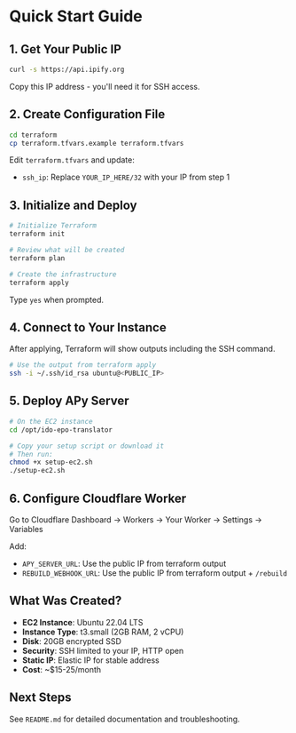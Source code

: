 # Quick Start Guide

## 1. Get Your Public IP

```bash
curl -s https://api.ipify.org
```

Copy this IP address - you'll need it for SSH access.

## 2. Create Configuration File

```bash
cd terraform
cp terraform.tfvars.example terraform.tfvars
```

Edit `terraform.tfvars` and update:
- `ssh_ip`: Replace `YOUR_IP_HERE/32` with your IP from step 1

## 3. Initialize and Deploy

```bash
# Initialize Terraform
terraform init

# Review what will be created
terraform plan

# Create the infrastructure
terraform apply
```

Type `yes` when prompted.

## 4. Connect to Your Instance

After applying, Terraform will show outputs including the SSH command.

```bash
# Use the output from terraform apply
ssh -i ~/.ssh/id_rsa ubuntu@<PUBLIC_IP>
```

## 5. Deploy APy Server

```bash
# On the EC2 instance
cd /opt/ido-epo-translator

# Copy your setup script or download it
# Then run:
chmod +x setup-ec2.sh
./setup-ec2.sh
```

## 6. Configure Cloudflare Worker

Go to Cloudflare Dashboard → Workers → Your Worker → Settings → Variables

Add:
- `APY_SERVER_URL`: Use the public IP from terraform output
- `REBUILD_WEBHOOK_URL`: Use the public IP from terraform output + `/rebuild`

## What Was Created?

- **EC2 Instance**: Ubuntu 22.04 LTS
- **Instance Type**: t3.small (2GB RAM, 2 vCPU)
- **Disk**: 20GB encrypted SSD
- **Security**: SSH limited to your IP, HTTP open
- **Static IP**: Elastic IP for stable address
- **Cost**: ~$15-25/month

## Next Steps

See `README.md` for detailed documentation and troubleshooting.

